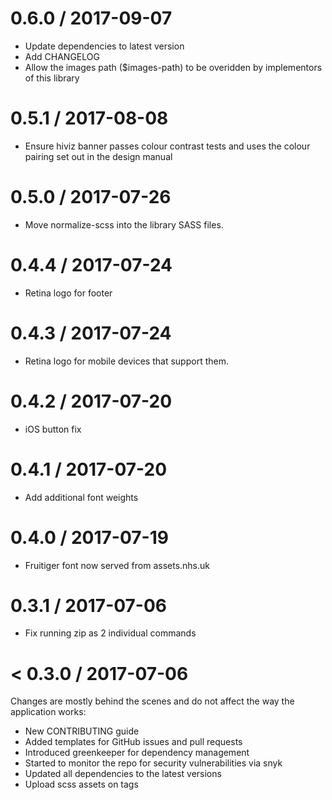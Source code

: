 0.6.0 / 2017-09-07
==================
- Update dependencies to latest version
- Add CHANGELOG
- Allow the images path ($images-path) to be overidden by implementors of this library

0.5.1 / 2017-08-08
==================
- Ensure hiviz banner passes colour contrast tests and uses the colour pairing set out in the design manual

0.5.0 / 2017-07-26
==================
- Move normalize-scss into the library SASS files.

0.4.4 / 2017-07-24
==================
- Retina logo for footer

0.4.3 / 2017-07-24
==================
- Retina logo for mobile devices that support them.

0.4.2 / 2017-07-20
==================
- iOS button fix

0.4.1 / 2017-07-20
==================
- Add additional font weights

0.4.0 / 2017-07-19
==================
- Fruitiger font now served from assets.nhs.uk

0.3.1 / 2017-07-06
==================
- Fix running zip as 2 individual commands

< 0.3.0 / 2017-07-06
==================
Changes are mostly behind the scenes and do not affect the way the application works:
- New CONTRIBUTING guide
- Added templates for GitHub issues and pull requests
- Introduced greenkeeper for dependency management
- Started to monitor the repo for security vulnerabilities via snyk
- Updated all dependencies to the latest versions
- Upload scss assets on tags
